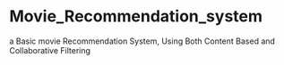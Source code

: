# Movie_Recommendation_system
a Basic movie Recommendation System, Using Both Content Based and Collaborative Filtering
